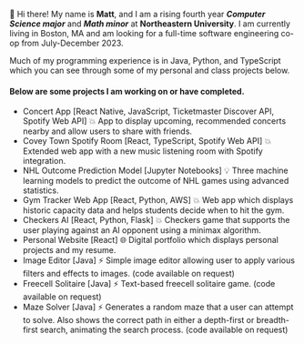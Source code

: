 👋 Hi there! My name is **Matt**, and I am a rising fourth year ***Computer Science major*** and ***Math minor*** at **Northeastern University**. I am currently living in Boston, MA and am looking for a full-time software engineering co-op from July-December 2023.

Much of my programming experience is in Java, Python, and TypeScript which you can see through some of my personal and class projects below.

#### Below are some projects I am working on or have completed.
* Concert App [React Native, JavaScript, Ticketmaster Discover API, Spotify Web API] 💥 App to display upcoming, recommended concerts nearby and allow users to share with friends.
* Covey Town Spotify Room [React, TypeScript, Spotify Web API] 💥 Extended web app with a new music listening room with Spotify integration.
* NHL Outcome Prediction Model [Jupyter Notebooks] 💡 Three machine learning models to predict the outcome of NHL games using advanced statistics.
* Gym Tracker Web App [React, Python, AWS] 💥 Web app which displays historic capacity data and helps students decide when to hit the gym.
* Checkers AI [React, Python, Flask] 💥 Checkers game that supports the user playing against an AI opponent using a minimax algorithm.
* Personal Website [React] 🌐 Digital portfolio which displays personal projects and my resume.
* Image Editor [Java] ⚡ Simple image editor allowing user to apply various filters and effects to images. (code available on request)
* Freecell Solitaire [Java] ⚡ Text-based freecell solitaire game. (code available on request)
* Maze Solver [Java] ⚡ Generates a random maze that a user can attempt to solve. Also shows the correct path in either a depth-first or breadth-first search, animating the search process. (code available on request)

<!--
**mattkeefer/mattkeefer** is a ✨ _special_ ✨ repository because its `README.md` (this file) appears on your GitHub profile.

Here are some ideas to get you started:

- 🔭 I’m currently working on ...
- 🌱 I’m currently learning ...
- 👯 I’m looking to collaborate on ...
- 🤔 I’m looking for help with ...
- 💬 Ask me about ...
- 📫 How to reach me: ...
- 😄 Pronouns: ...
- ⚡ Fun fact: ...
💥🌐🪐🌟🔥💡

-->
